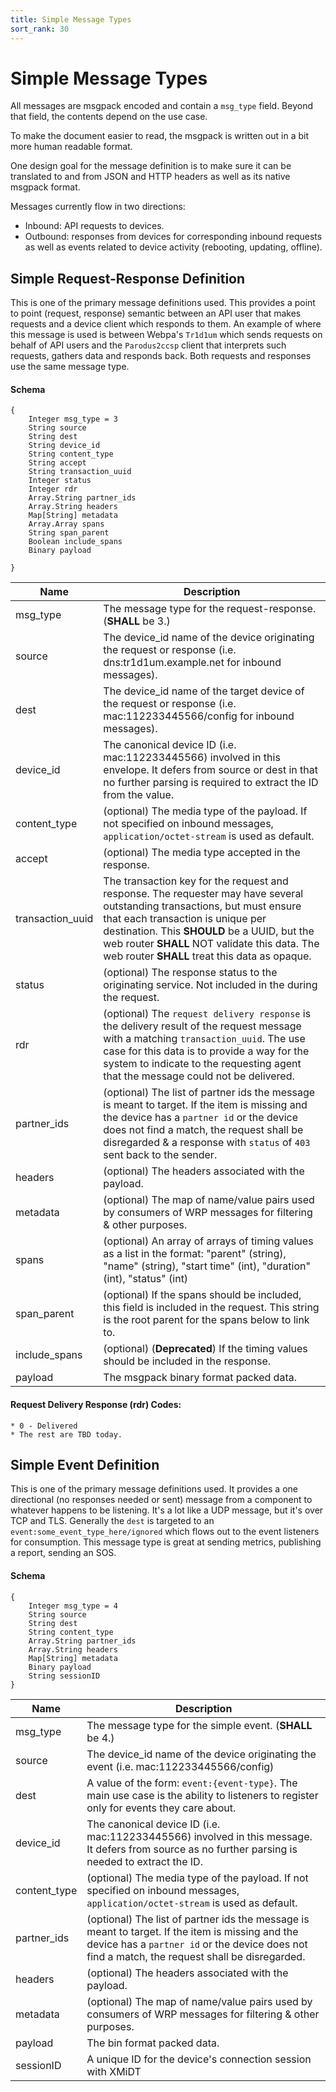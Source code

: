 ```yaml
---
title: Simple Message Types
sort_rank: 30
---
```


# Simple Message Types

All messages are msgpack encoded and contain a `msg_type` field.  Beyond that
field, the contents depend on the use case.

To make the document easier to read, the msgpack is written out in a bit more
human readable format.

One design goal for the message definition is to make sure it can be translated
to and from JSON and HTTP headers as well as its native msgpack format.

Messages currently flow in two directions:
- Inbound: API requests to devices.
- Outbound: responses from devices for corresponding inbound requests as well as
 events related to device activity (rebooting, updating, offline).
 
## Simple Request-Response Definition

This is one of the primary message definitions used.  This provides a point to
point (request, response) semantic between an API user that makes requests and 
a device client which responds to them.  An example of where this message is used is
between Webpa's `Tr1d1um` which sends requests on behalf of API users and the
 `Parodus2ccsp` client that interprets such requests, gathers data and responds back. 
 Both requests and responses use the same message type.

#### Schema
~~~~~
{
    Integer msg_type = 3
    String source
    String dest
    String device_id
    String content_type
    String accept
    String transaction_uuid
    Integer status
    Integer rdr
    Array.String partner_ids
    Array.String headers
    Map[String] metadata
    Array.Array spans
    String span_parent
    Boolean include_spans
    Binary payload

}
~~~~~

Name | Description
-----|--------------
msg_type | The message type for the request-response.  (**SHALL** be 3.)
source | The device_id name of the device originating the request or response (i.e. dns:tr1d1um.example.net for inbound messages).
dest | The device_id name of the target device of the request or response (i.e. mac:112233445566/config for inbound messages).
device_id | The canonical device ID (i.e. mac:112233445566) involved in this envelope. It defers from source or dest in that no further parsing is required to extract the ID from the value.
content_type | (optional) The media type of the payload. If not specified on inbound messages, `application/octet-stream` is used as default.
accept | (optional) The media type accepted in the response.
transaction_uuid | The transaction key for the request and response.  The requester may have several outstanding transactions, but must ensure that each transaction is unique per destination.  This **SHOULD** be a UUID, but the web router **SHALL** NOT validate this data.  The web router **SHALL** treat this data as opaque.
status | (optional) The response status to the originating service.  Not included in the during the request.
rdr | (optional) The `request delivery response` is the delivery result of the request message with a matching `transaction_uuid`.  The use case for this data is to provide a way for the system to indicate to the requesting agent that the message could not be delivered.
partner_ids | (optional) The list of partner ids the message is meant to target.  If the item is missing and the device has a `partner id` or the device does not find a match, the request shall be disregarded & a response with `status` of `403` sent back to the sender.
headers | (optional) The headers associated with the payload.
metadata | (optional) The map of name/value pairs used by consumers of WRP messages for filtering & other purposes.
spans | (optional) An array of arrays of timing values as a list in the format: "parent" (string), "name" (string), "start time" (int), "duration" (int), "status" (int)
span_parent | (optional) If the spans should be included, this field is included in the request.  This string is the root parent for the spans below to link to.
include_spans | (optional) (**Deprecated**) If the timing values should be included in the response.
payload | The msgpack binary format packed data.

#### Request Delivery Response (rdr) Codes:

    * 0 - Delivered
    * The rest are TBD today.


## Simple Event Definition

This is one of the primary message definitions used.  It provides a one
directional (no responses needed or sent) message from a component to whatever
happens to be listening.  It's a lot like a UDP message, but it's over TCP and
TLS.  Generally the `dest` is targeted to an `event:some_event_type_here/ignored`
which flows out to the event listeners for consumption.  This message type is
great at sending metrics, publishing a report, sending an SOS.

#### Schema

~~~~~
{
    Integer msg_type = 4
    String source
    String dest
    String content_type
    Array.String partner_ids
    Array.String headers
    Map[String] metadata
    Binary payload
    String sessionID
}
~~~~~

Name | Description
-----|--------------
msg_type | The message type for the simple event.  (**SHALL** be 4.)
source | The device_id name of the device originating the event (i.e. mac:112233445566/config)
dest | A value of the form: `event:{event-type}`. The main use case is the ability to listeners to register only for events they care about.
device_id | The canonical device ID (i.e. mac:112233445566) involved in this message. It defers from source as no further parsing is needed to extract the ID.
content_type | (optional) The media type of the payload. If not specified on inbound messages, `application/octet-stream` is used as default.
partner_ids | (optional) The list of partner ids the message is meant to target.  If the item is missing and the device has a `partner id` or the device does not find a match, the request shall be disregarded.
headers | (optional) The headers associated with the payload.
metadata | (optional) The map of name/value pairs used by consumers of WRP messages for filtering & other purposes.
payload | The bin format packed data.
sessionID | A unique ID for the device's connection session with XMiDT
